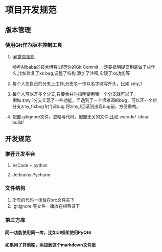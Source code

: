 # 项目开发规范

## 版本管理

### 使用Git作为版本控制工具

1. [git提交准则](https://zhuanlan.zhihu.com/p/182553920)

   参考Alibaba的技术博客:规范你的Git Commit
   一定要指明提交到底做了些什么,比如修复了xx bug,调整了结构,添加了注释,实现了xx功能等

2. 每个人在自己的分支上工作,分支名一律以名字缩写开头，比如 zmy_1

3. 每个人可以开多个分支,只要合并时指明使用哪一个分支就可以了。<br>  例如
   zmy_1分支实现了一些功能，但遇到了一个很难调的bug，可以开一个新分支zmy_fixbug专门调bug,将zmy_1回滚到出现bug前，方便重构。

4. 配置.gitignore文件，忽略与代码，配置无关的文件,比如.vscode/ .idea/ build/

## 开发规范

### 推荐开发平台

1. VsCode + python

2. Jetbrains Pycharm

### 文件结构

1. 所有的代码一律放在src文件夹下
2. .gitignore 等文件一律放在根目录下

### 第三方库

#### 同一功能使用同一库，比如UI框架使用PyQt6

#### 如果用了其他库，添加到这个markdown文件里

